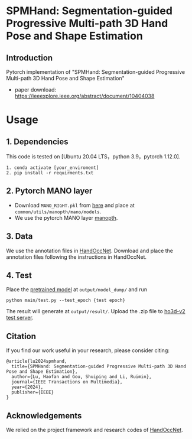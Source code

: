 # SPMHand: Segmentation-guided Progressive Multi-path 3D Hand Pose and Shape Estimation

## Introduction

Pytorch implementation of "SPMHand: Segmentation-guided Progressive Multi-path 3D Hand Pose and Shape Estimation"
- paper download: https://ieeexplore.ieee.org/abstract/document/10404038


# Usage
## 1. Dependencies
This code is tested on [Ubuntu 20.04 LTS，python 3.9，pytorch 1.12.0]. 
```
1. conda activate [your_enviroment]
2. pip install -r requirments.txt
```

## 2. Pytorch MANO layer
* Download `MANO_RIGHT.pkl` from [here](https://mano.is.tue.mpg.de/) and place at `common/utils/manopth/mano/models`. 
* We use the pytorch MANO layer [manopth](https://github.com/hassony2/manopth).

## 3. Data
We use the annotation files in [HandOccNet](https://github.com/namepllet/HandOccNet). Download and place the annotation files following the instructions in HandOccNet.

## 4. Test
Place the [pretrained model]() at `output/model_dump/` and run
```
python main/test.py --test_epoch {test epoch}  
```  
The result will generate at `output/result/`. Upload the .zip file to [ho3d-v2 test server](https://codalab.lisn.upsaclay.fr/competitions/4318).




## Citation

If you find our work useful in your research, please consider citing:

```
@article{lu2024spmhand,
  title={SPMHand: Segmentation-guided Progressive Multi-path 3D Hand Pose and Shape Estimation},
  author={Lu, Haofan and Gou, Shuiping and Li, Ruimin},
  journal={IEEE Transactions on Multimedia},
  year={2024},
  publisher={IEEE}
}
```

## Acknowledgements
We relied on the project framework and research codes of [HandOccNet](https://github.com/namepllet/HandOccNet).
